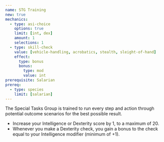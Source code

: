 ```yaml
---
name: STG Training
new: true
mechanics:
  - type: asi-choice
    options: true
    limit: [int, dex]
    amount: 1
    selections: 1
  - type: skill-check
    value: [vehicle-handling, acrobatics, stealth, sleight-of-hand]
    effect:
      type: bonus
      bonus:
        type: mod
        value: int
prerequisite: Salarian
prereq:
  - type: species
    limit: [salarian]
---
```

The Special Tasks Group is trained to run every step and action through potential outcome scenarios
for the best possible result.

- Increase your Intelligence or Dexterity score by 1, to a maximum of 20.
- Whenever you make a Dexterity check, you gain a bonus to the check equal to your
Intelligence modifier (minimum of +1).

